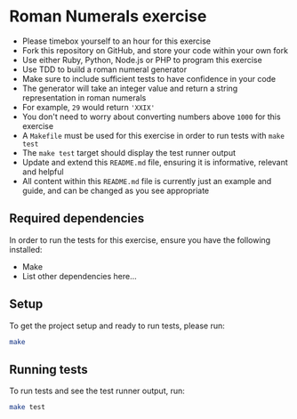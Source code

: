 # Roman Numerals exercise

- Please timebox yourself to an hour for this exercise
- Fork this repository on GitHub, and store your code within your own fork
- Use either Ruby, Python, Node.js or PHP to program this exercise
- Use TDD to build a roman numeral generator
- Make sure to include sufficient tests to have confidence in your code
- The generator will take an integer value and return a string representation in roman numerals
- For example, `29` would return `'XXIX'`
- You don't need to worry about converting numbers above `1000` for this exercise
- A `Makefile` must be used for this exercise in order to run tests with `make test`
- The `make test` target should display the test runner output
- Update and extend this `README.md` file, ensuring it is informative, relevant and helpful
- All content within this `README.md` file is currently just an example and guide, and can be changed as you see appropriate

## Required dependencies

In order to run the tests for this exercise, ensure you have the following installed:

- Make
- List other dependencies here...

## Setup

To get the project setup and ready to run tests, please run:

```sh
make
```

## Running tests

To run tests and see the test runner output, run:

```sh
make test
```
